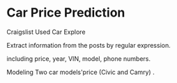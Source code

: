 # Car Price Prediction
Craigslist Used Car Explore 

Extract information from the posts by regular expression.

including price, year, VIN, model, phone numbers.

Modeling Two car models'price (Civic and Camry) .
